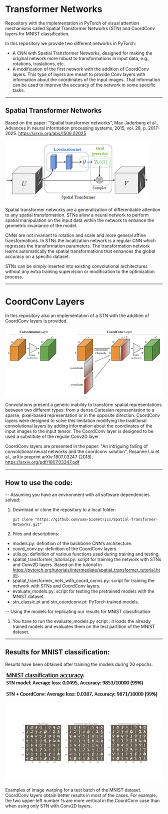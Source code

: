 # Transformer Networks

Repository with the implementation in PyTorch of visual attention mechanisms called Spatial Transformer
Networks (STN) and CoordConv layers for MNIST classification.

In this repository we provide two different networks in PyTorch:
- A CNN with Spatial Transformer Networks, designed for making the original network more robust to transformations in input data, e.g., rotations, traslations, etc. 
- A modification of the first network with the addition of CoordConv layers. This type of layers are meant to provide Conv layers with information about the coordinates of the input images. That information can be used to improve the accuracy of the network in some specific tasks.

-------------------------------------------------------------------------------------------------------------------------------

## Spatial Transformer Networks

Based on the paper: "Spatial transformer networks", Max Jaderberg et al., Advances in neural information processing systems, 2015, vol. 28, p. 2017-2025. https://arxiv.org/abs/1506.02025 

![Header](images/STN.PNG)

Spatial transformer networks are a generalization of differentiable attention to any spatial transformation. STNs allow a neural network to perform spatial manipulation on the input data within the network to enhance the geometric invariance of the model. 

CNNs are not invariant to rotation and scale and more general affine transformations. In STNs the localization network is a regular CNN which regresses the transformation parameters. The transformation network learns automatically the spatial transformations that enhances the global accuracy on a specific dataset.

STNs can be simply inserted into existing convolutional architectures without any extra training supervision or modification to the optimization process.

-------------------------------------------------------------------------------------------------------------------------------

# CoordConv Layers

In this repository also an implementation of a STN with the addition of CoordConv layers is provided. 

![Example](images/CoordConv.PNG)

Convolutions present a generic inability to transform spatial representations between two different types: from a dense Cartesian representation to a sparse, pixel-based representation or in the opposite direction. CoordConv layers were designed to solve this limitation modifying the traditional convolutional layers by adding information about the coordinates of the input images to the input tensor. The CoordConv layer is designed to be used a substitute of the regular Conv2D layer.

CoordConv layers are presented in the paper:  "An intriguing failing of convolutional neural networks and the coordconv solution", Rosanne Liu et al., arXiv preprint arXiv:1807.03247 (2018). 
https://arxiv.org/pdf/1807.03247.pdf

-------------------------------------------------------------------------------------------------------------------------------

## How to use the code:

-- Assuming you have an environment with all software dependencies solved:

1) Download or clone the repository to a local folder:

       git clone "https://github.com/uam-biometrics/Spatial-Transformer-Networks.git"
      
2) Files and descriptions:

- models.py: definition of the backbone CNN’s architecture.
- coord_conv.py: definition of the CoordConv layers.
- utils.py: definition of various functions used during training and testing.
- spatial_transformer_tutorial.py: script for training the network with STNs and Conv2D layers. Based on the tutorial in https://pytorch.org/tutorials/intermediate/spatial_transformer_tutorial.html. 
- spatial_transformer_nets_with_coord_convs.py: script for training the network with STNs and CoordConv layers.
- evaluate_models.py: script for testing the pretrained models with the MNIST dataset.
- stn_classic.pt and stn_coordconv.pt: PyTorch trained models.


-- Using the models for replicating our results for MNIST classification:
  
1) You have to run the evaluate_models.py script : it loads the already trained models and evaluates them on the test partition of the MNIST dataset. 

-------------------------------------------------------------------------------------------------------------------------------

## Results for MNIST classification:

Results have been obtained after training the models during 20 epochs.

![Example](images/results.PNG)

![Example](./images/MNIST_example.png)

Examples of image warping for a test batch of the MNIST dataset. CoordConv layers obtain better results in most of the cases. For example, the two upper-left number 1s are more vertical in the CoordConv case than when using only STN with Conv2D layers.


